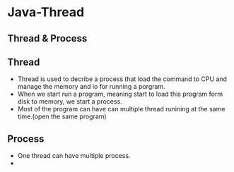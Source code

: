 # Java-Thread

## Thread & Process
## Thread
- Thread is used to decribe a process that load the command to CPU and manage the memory and io for running a porgram.
- When we start run a program, meaning start to load this program form disk to memory, we start a process.
- Most of the program can have can multiple thread runining at the same time.(open the same program)
## Process
- One thread can have multiple process.
- 
